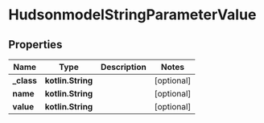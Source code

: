 
# HudsonmodelStringParameterValue

## Properties
Name | Type | Description | Notes
------------ | ------------- | ------------- | -------------
**_class** | **kotlin.String** |  |  [optional]
**name** | **kotlin.String** |  |  [optional]
**value** | **kotlin.String** |  |  [optional]



